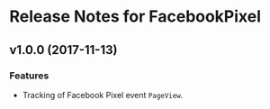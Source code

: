 # Release Notes for FacebookPixel

## v1.0.0 (2017-11-13)

### Features
- Tracking of Facebook Pixel event `PageView`.
